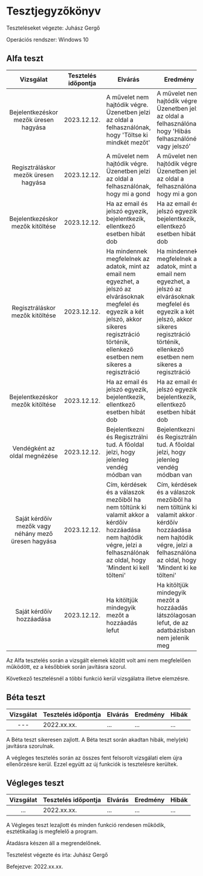 # Tesztjegyzőkönyv

Teszteléseket végezte: Juhász Gergő

Operációs rendszer: Windows 10


## Alfa teszt

| Vizsgálat | Tesztelés időpontja | Elvárás | Eredmény | Hibák |
| :---: | --- | --- | --- | --- |
| Bejelentkezéskor mezők üresen hagyása | 2023.12.12. | A művelet nem hajtódik végre. Üzenetben jelzi az oldal a felhasználónak, hogy 'Töltse ki mindkét mezőt' | A művelet nem hajtódik végre. Üzenetben jelzi az oldal a felhasználónak, hogy 'Hibás felhasználónév vagy jelszó' | Orvosoltam a problémát |
| Regisztráláskor mezők üresen hagyása | 2023.12.12. | A művelet nem hajtódik végre. Üzenetben jelzi az oldal a felhasználónak, hogy mi a gond | A művelet nem hajtódik végre. Üzenetben jelzi az oldal a felhasználónak, hogy mi a gond | Nincs hiba |
| Bejelentkezéskor mezők kitöltése | 2023.12.12. | Ha az email és jelszó egyezik, bejelentkezik, ellentkező esetben hibát dob | Ha az email és jelszó egyezik, bejelentkezik, ellentkező esetben hibát dob | Nem találtam hibát |
| Regisztráláskor mezők kitöltése | 2023.12.12. | Ha mindennek megfelelnek az adatok, mint az email nem egyezhet, a jelszó az elvárásoknak megfelel és egyezik a két jelszó, akkor sikeres regisztráció történik, ellenkező esetben nem sikeres a regisztráció |Ha mindennek megfelelnek az adatok, mint az email nem egyezhet, a jelszó az elvárásoknak megfelel és egyezik a két jelszó, akkor sikeres regisztráció történik, ellenkező esetben nem sikeres a regisztráció | Nem találtam hibát |
| Bejelentkezéskor mezők kitöltése | 2023.12.12. | Ha az email és jelszó egyezik, bejelentkezik, ellentkező esetben hibát dob | Ha az email és jelszó egyezik, bejelentkezik, ellentkező esetben hibát dob | Nem találtam hibát |
| Vendégként az oldal megnézése | 2023.12.12. | Bejelentkezni és Regisztrálni tud. A főoldal jelzi, hogy jelenleg vendég módban van | Bejelentkezni és Regisztrálni tud. A főoldal jelzi, hogy jelenleg vendég módban van | Nem találtam hibát |
| Saját kérdőív mezők vagy néhány mező üresen hagyása | 2023.12.12. | Cím, kérdések és a válaszok mezőiből ha nem töltünk ki valamit akkor a kérdőív hozzáadása nem hajtódik végre, jelzi a felhasználónak az oldal, hogy 'Mindent ki kell tölteni' | Cím, kérdések és a válaszok mezőiből ha nem töltünk ki valamit akkor a kérdőív hozzáadása nem hajtódik végre, jelzi a felhasználónak az oldal, hogy 'Mindent ki kell tölteni' | Nem találtam hibát |
| Saját kérdőív hozzáadása | 2023.12.12. | Ha kitöltjük mindegyik mezőt a hozzáadás lefut | Ha kitöltjük mindegyik mezőt a hozzáadás látszólagosan lefut, de az adatbázisban nem jelenik meg | A hiba javításra szorul |


Az Alfa tesztelés során a vizsgált elemek között volt ami nem megfelelően működött, ez a későbbiek során javításra szorul.

Következő tesztelésnél a többi funkció kerül vizsgálatra illetve elemzésre.
## Béta teszt

| Vizsgálat | Tesztelés időpontja | Elvárás | Eredmény | Hibák |
| :---: | --- | --- | --- | --- |
| --- | 2022.xx.xx. | ... | ... | ... |

A Béta teszt sikeresen zajlott.
A Béta teszt során akadtan hibák, mely(ek) javításra szorulnak.

A végleges tesztelés során az összes fent felsorolt vizsgálati elem újra ellenőrzésre kerül. Ezzel együtt az új funkciók is tesztelésre kerültek.

## Végleges teszt
| Vizsgálat | Tesztelés időpontja | Elvárás | Eredmény | Hibák |
| :---: | --- | --- | --- | --- |
| ... | 2022.xx.xx. | ... | ... | ... |

A Végleges teszt lezajlott és minden funkció rendesen működik, esztétikailag is megfelelő a program.

Átadásra készen áll a megrendelőnek.

Tesztelést végezte és írta: Juhász Gergő

Befejezve: 2022.xx.xx.
